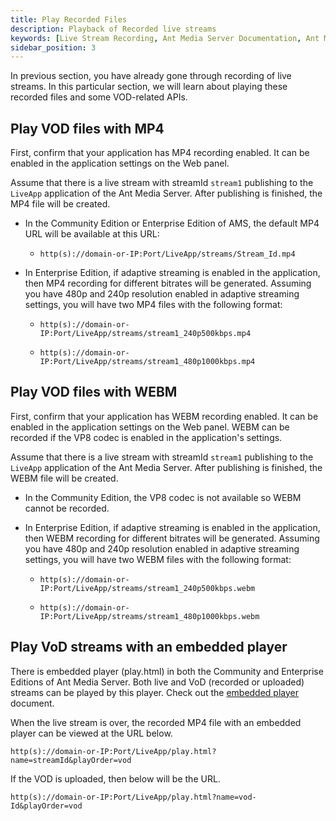 ```yaml
---
title: Play Recorded Files 
description: Playback of Recorded live streams
keywords: [Live Stream Recording, Ant Media Server Documentation, Ant Media Server Tutorials]
sidebar_position: 3
---
```


In previous section, you have already gone through recording of live streams. In this particular section, we will learn about playing these recorded files and some VOD-related APIs.

## Play VOD files with MP4

First, confirm that your application has MP4 recording enabled. It can be enabled in the application settings on the Web panel.

Assume that there is a live stream with streamId `stream1` publishing to the `LiveApp` application of the Ant Media Server. After publishing is finished, the MP4 file will be created.

 * In the Community Edition or Enterprise Edition of AMS, the default MP4 URL will be available at this URL:
 
   * `http(s)://domain-or-IP:Port/LiveApp/streams/Stream_Id.mp4`

 * In Enterprise Edition, if adaptive streaming is enabled in the application, then MP4 recording for different bitrates will be generated. Assuming you have 480p and 240p resolution enabled in adaptive streaming settings, you will have two MP4 files with the following format:

    *  `http(s)://domain-or-IP:Port/LiveApp/streams/stream1_240p500kbps.mp4`

    *   ```http(s)://domain-or-IP:Port/LiveApp/streams/stream1_480p1000kbps.mp4```

## Play VOD files with WEBM

First, confirm that your application has WEBM recording enabled. It can be enabled in the application settings on the Web panel. WEBM can be recorded if the VP8 codec is enabled in the application's settings.

Assume that there is a live stream with streamId `stream1` publishing to the `LiveApp` application of the Ant Media Server. After publishing is finished, the WEBM file will be created.

 * In the Community Edition, the VP8 codec is not available so WEBM cannot be recorded.

 * In Enterprise Edition, if adaptive streaming is enabled in the application, then WEBM recording for different bitrates will be generated. Assuming you have 480p and 240p resolution enabled in adaptive streaming settings, you will have two WEBM files with the following format:

    *  `http(s)://domain-or-IP:Port/LiveApp/streams/stream1_240p500kbps.webm`

    *   ```http(s)://domain-or-IP:Port/LiveApp/streams/stream1_480p1000kbps.webm```

## Play VoD streams with an embedded player

There is embedded player (play.html) in both the Community and Enterprise Editions of Ant Media Server. Both live and VoD (recorded or uploaded) streams can be played by this player. Check out the [embedded player](https://deploy-preview-254--ant-media.netlify.app/guides/playing-live-stream/embedded-web-player/) document.

When the live stream is over, the recorded MP4 file with an embedded player can be viewed at the URL below.

`http(s)://domain-or-IP:Port/LiveApp/play.html?name=streamId&playOrder=vod`

If the VOD is uploaded, then below will be the URL.

`http(s)://domain-or-IP:Port/LiveApp/play.html?name=vod-Id&playOrder=vod`
